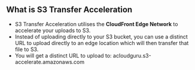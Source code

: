 ## What is S3 Transfer Acceleration
* S3 Transfer Acceleration utilises the **CloudFront Edge Network** to accelerate your uploads to S3. 
* Instead of uploading directly to your S3 bucket, you can use a distinct URL to upload directly to an edge location which will then transfer that 
file to S3. 
* You will get a distinct URL to upload to: acIoudguru.s3-accelerate.amazonaws.com 

